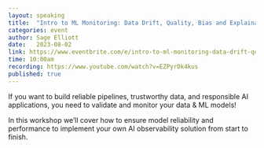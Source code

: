 ```yaml
---
layout: speaking
title:  "Intro to ML Monitoring: Data Drift, Quality, Bias and Explainability - Workshop"
categories: event
author: Sage Elliott
date:   2023-08-02
link: https://www.eventbrite.com/e/intro-to-ml-monitoring-data-drift-quality-bias-and-explainability-tickets-667880527637?aff=sage
time: 10:00am
recording: https://www.youtube.com/watch?v=EZPyrDk4kus
published: true
---
```


If you want to build reliable pipelines, trustworthy data, and responsible AI applications, you need to validate and monitor your data & ML models!

In this workshop we’ll cover how to ensure model reliability and performance to implement your own AI observability solution from start to finish.
